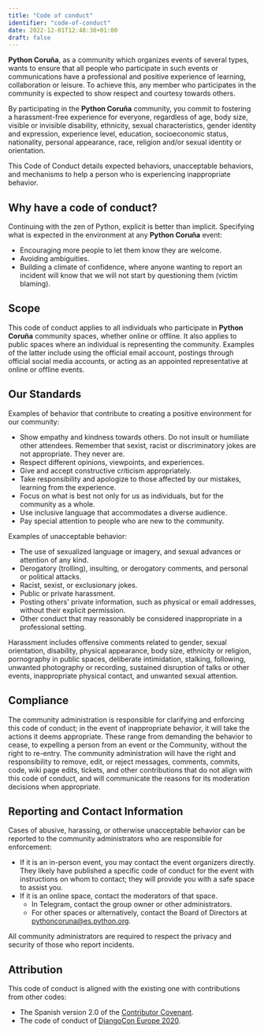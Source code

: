 ```yaml
---
title: "Code of conduct"
identifier: "code-of-conduct"
date: 2022-12-01T12:48:38+01:00
draft: false
---
```


**Python Coruña**, as a community which organizes events of several types, wants to ensure that all
people who participate in such events or communications have a professional and positive experience
of learning, collaboration or leisure. To achieve this, any member who participates in the community
is expected to show respect and courtesy towards others.

By participating in the **Python Coruña** community, you commit to fostering a harassment-free
experience for everyone, regardless of age, body size, visible or invisible disability, ethnicity,
sexual characteristics, gender identity and expression, experience level, education, socioeconomic
status, nationality, personal appearance, race, religion and/or sexual identity or orientation.

This Code of Conduct details expected behaviors, unacceptable behaviors, and mechanisms to help a
person who is experiencing inappropriate behavior.

## Why have a code of conduct?

Continuing with the zen of Python, explicit is better than implicit. Specifying what is expected in
the environment at any **Python Coruña** event:

- Encouraging more people to let them know they are welcome.
- Avoiding ambiguities.
- Building a climate of confidence, where anyone wanting to report an incident will know that we
  will not start by questioning them (victim blaming).

## Scope

This code of conduct applies to all individuals who participate in **Python Coruña** community
spaces, whether online or offline. It also applies to public spaces where an individual is
representing the community. Examples of the latter include using the official email account,
postings through official social media accounts, or acting as an appointed representative at online
or offline events.

## Our Standards

Examples of behavior that contribute to creating a positive environment for our community:

- Show empathy and kindness towards others. Do not insult or humiliate other attendees. Remember
  that sexist, racist or discriminatory jokes are not appropriate. They never are.
- Respect different opinions, viewpoints, and experiences.
- Give and accept constructive criticism appropriately.
- Take responsibility and apologize to those affected by our mistakes, learning from the experience.
- Focus on what is best not only for us as individuals, but for the community as a whole.
- Use inclusive language that accommodates a diverse audience.
- Pay special attention to people who are new to the community.

Examples of unacceptable behavior:

- The use of sexualized language or imagery, and sexual advances or attention of any kind.
- Derogatory (trolling), insulting, or derogatory comments, and personal or political attacks.
- Racist, sexist, or exclusionary jokes.
- Public or private harassment.
- Posting others' private information, such as physical or email addresses, without their explicit
  permission.
- Other conduct that may reasonably be considered inappropriate in a professional setting.

Harassment includes offensive comments related to gender, sexual orientation, disability, physical
appearance, body size, ethnicity or religion, pornography in public spaces, deliberate intimidation,
stalking, following, unwanted photography or recording, sustained disruption of talks or other
events, inappropriate physical contact, and unwanted sexual attention.

## Compliance

The community administration is responsible for clarifying and enforcing this code of conduct; in
the event of inappropriate behavior, it will take the actions it deems appropriate. These range from
demanding the behavior to cease, to expelling a person from an event or the Community, without the
right to re-entry. The community administration will have the right and responsibility to remove,
edit, or reject messages, comments, commits, code, wiki page edits, tickets, and other contributions
that do not align with this code of conduct, and will communicate the reasons for its moderation
decisions when appropriate.

## Reporting and Contact Information

Cases of abusive, harassing, or otherwise unacceptable behavior can be reported to the community
administrators who are responsible for enforcement:

- If it is an in-person event, you may contact the event organizers directly. They likely have
  published a specific code of conduct for the event with instructions on whom to contact; they will
  provide you with a safe space to assist you.
- If it is an online space, contact the moderators of that space.
    - In Telegram, contact the group owner or other administrators.
    - For other spaces or alternatively, contact the Board of Directors at
      pythoncoruna@es.python.org.

All community administrators are required to respect the privacy and security of those who report
incidents.

## Attribution

This code of conduct is aligned with the existing one with contributions from other codes:

- The Spanish version 2.0 of
  the [Contributor Covenant](https://www.contributor-covenant.org/es/version/2/0/code_of_conduct/ "Contributor Covenant").
- The code of conduct
  of [DjangoCon Europe 2020](https://2020.djangocon.eu/conduct/code_of_conduct/ "DjangoCon Europe 2020").

